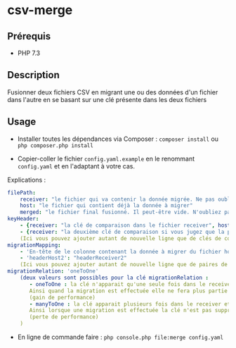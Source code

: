 # csv-merge

## Prérequis

- PHP 7.3

## Description
Fusionner deux fichiers CSV en migrant une ou des données d'un fichier dans l'autre en se basant sur une clé présente dans les deux fichiers

## Usage
- Installer toutes les dépendances via Composer :
`composer install` ou `php composer.php install`

- Copier-coller le fichier `config.yaml.example` en le renommant `config.yaml` et en l'adaptant à votre cas.

Explications :
```yaml
filePath:
    receiver: "le fichier qui va contenir la donnée migrée. Ne pas oublier d'ajouter la colonne (si elle n'existe pas) qui va contenir la donnée."
    host: "le fichier qui contient déjà la donnée à migrer"
    merged: "le fichier final fusionné. Il peut-être vide. N'oubliez pas de le créer avant"
keyHeader:
    - {receiver: "la clé de comparaison dans le fichier receiver", host: "la clé de comparaison dans le fichier host"}
    - {receiver: "la deuxième clé de comparaison si vous jugez que la première ne risque pas de matcher", host: "idem"}
    (Ici vous pouvez ajouter autant de nouvelle ligne que de clés de comparaison)
migrationMapping:
    - 'En-tête de le colonne contenant la donnée à migrer du fichier host': "En-tête de le colonne qui va contenir la donnée migrée dans le fichier receiver"
    - 'headerHost2': "headerReceiver2"
    (Ici vous pouvez ajouter autant de nouvelle ligne que de paires de données à migrer)
migrationRelation: 'oneToOne'
    (deux valeurs sont possibles pour la clé migrationRelation :
       - oneToOne : la clé n'apparait qu'une seule fois dans le receiver et une seule fois dans le host. 
       Ainsi quand la migration est effectuée elle ne fera plus partie de la recherche du host 
       (gain de performance)
       - manyToOne : la clé apparait plusieurs fois dans le receiver et une seule fois dans le host. 
       Ainsi lorsque une migration est effectuée la clé n'est pas supprimée dans le host afin de réaliser la migration pour la prochaine occurence 
       (perte de performance) 
    )

```

- En ligne de commande faire : `php console.php file:merge config.yaml`




